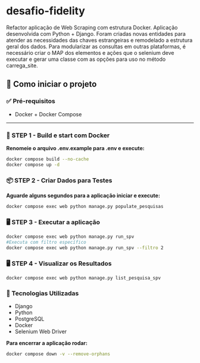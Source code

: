 # desafio-fidelity
Refactor aplicação de Web Scraping com estrutura Docker. Aplicação desenvolvida com Python + Django.
Foram criadas novas entidades para atender as necessidades das chaves estrangeiras e remodelado a estrutura geral dos dados.
Para modularizar as consultas em outras plataformas, é necessário criar o MAP dos elementos e ações que o selenium deve executar e gerar uma classe
com as opções para uso no método carrega_site. 

## 🚀 Como iniciar o projeto

### ✅ Pré-requisitos
- Docker + Docker Compose

---

### 🧱 STEP 1 - Build e start com Docker

**Renomeie o arquivo .env.example para .env e execute:**

```bash
docker compose build --no-cache
docker compose up -d
```

### 📦 STEP 2 - Criar Dados para Testes
**Aguarde alguns segundos para a aplicação iniciar e execute:**

```bash
docker compose exec web python manage.py populate_pesquisas
```

### 🖥️ STEP 3 - Executar a aplicação

```bash
docker compose exec web python manage.py run_spv
#Executa com filtro específico
docker compose exec web python manage.py run_spv --filtro 2
```

### 🖥️ STEP 4 - Visualizar os Resultados

```bash
docker compose exec web python manage.py list_pesquisa_spv
```


### 📘 Tecnologias Utilizadas
- Django
- Python
- PostgreSQL
- Docker
- Selenium Web Driver

**Para encerrar a aplicação rodar:**
```bash
docker compose down -v --remove-orphans
```
